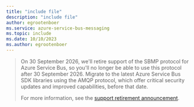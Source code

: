 ```yaml
---
title: "include file"
description: "include file"
author: egrootenboer
ms.service: azure-service-bus-messaging
ms.topic: include
ms.date: 10/10/2023
ms.author: egrootenboer
---
```


> On 30 September 2026, we'll retire support of the SBMP protocol for Azure Service Bus, so you'll no longer be able to use this protocol after 30 September 2026. Migrate to the latest Azure Service Bus SDK libraries using the AMQP protocol, which offer critical security updates and improved capabilities, before that date.
>
>For more information, see the [support retirement announcement](https://azure.microsoft.com/updates/retirement-notice-update-your-azure-service-bus-sdk-libraries-by-30-september-2026/).